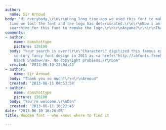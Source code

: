 ```yaml
---
author:
  name: Sir Arnoud
body: "Hi everybody,\r\n\r\nLong long time ago we used this font to make our logo.\r\nThrough
  time we lost the font and the logo has deteriorated.\r\n\r\nNow i am desperatly
  searching for this font to remake the logo.\r\n\r\nAnyone?\r\n\r\nThanks!"
comments:
- author:
    name: donshottype
    picture: 126100
  body: "Your search is over!\r\n\"Character\" digitized this famous example of 19th
    century fancy font design in 2011 as <a href=\"http://abfonts.freehostia.com/rustic-black-shadow.htm\">Rustic
    Black Shadow</a>. No copyright problems.\r\nDon"
  created: '2013-06-10 22:04:43'
- author:
    name: Sir Arnoud
  body: "Thank you so much!\r\n\r\nArnoud"
  created: '2013-06-11 08:53:58'
- author:
    name: donshottype
    picture: 126100
  body: "You're welcome.\r\nDon"
  created: '2013-06-11 10:22:45'
date: '2013-06-10 16:26:06'
title: Wooden font - who knows where to find it

---
```

